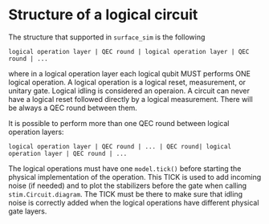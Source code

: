 # Structure of a logical circuit

The structure that supported in `surface_sim` is the following
```
logical operation layer | QEC round | logical operation layer | QEC round | ...
```

where in a logical operation layer each logical qubit MUST performs ONE logical operation.
A logical operation is a logical reset, measurement, or unitary gate.
Logical idling is considered an operaion. 
A circuit can never have a logical reset followed directly by a logical measurement. 
There will be always a QEC round between them. 

It is possible to perform more than one QEC round between logical operation layers:
```
logical operation layer | QEC round | ... | QEC round| logical operation layer | QEC round | ...
```

The logical operations must have one `model.tick()` before starting the physical implementation of the operation.
This TICK is used to add incoming noise (if needed) and to plot the stabilizers before the gate when calling `stim.Circuit.diagram`.
The TICK must be there to make sure that idling noise is correctly added when the logical operations have different physical gate layers.
